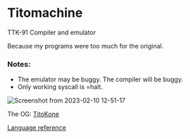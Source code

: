 # Titomachine
TTK-91 Compiler and emulator

Because my programs were too much for the original.

### Notes:
- The emulator may be buggy. The compiler will be buggy.
- Only working syscall is =halt.

![Screenshot from 2023-02-10 12-51-17](https://user-images.githubusercontent.com/100710152/218074215-baec423f-6a91-4326-a649-e50422cb0909.png)


The OG: [TitoKone](https://www.cs.helsinki.fi/group/titokone/)

[Language reference](https://www.cs.helsinki.fi/group/titokone/ttk91_ref_en.html)

